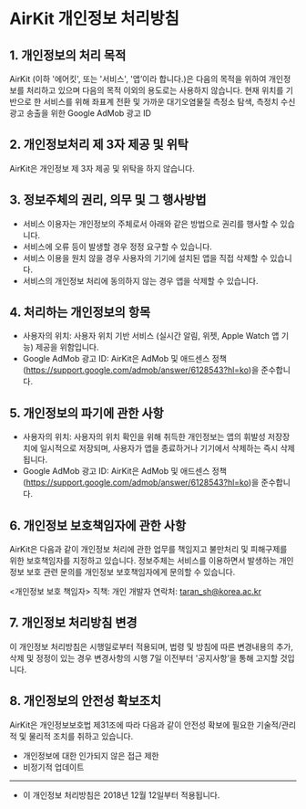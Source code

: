 # AirKit 개인정보 처리방침


## 1. 개인정보의 처리 목적
AirKit (이하 '에어킷', 또는 '서비스', '앱’이라 합니다.)은 다음의 목적을 위하여 개인정보를 처리하고 있으며 다음의 목적 이외의 용도로는 사용하지 않습니다.
현재 위치를 기반으로 한 서비스를 위해 좌표계 전환 및 가까운 대기오염물질 측정소 탐색, 측정치 수신
광고 송출을 위한 Google AdMob 광고 ID

## 2. 개인정보처리 제 3자 제공 및 위탁
AirKit은 개인정보 제 3자 제공 및 위탁을 하지 않습니다.

## 3. 정보주체의 권리, 의무 및 그 행사방법
- 서비스 이용자는 개인정보의 주체로서 아래와 같은 방법으로 권리를 행사할 수 있습니다.
- 서비스에 오류 등이 발생할 경우 정정 요구할 수 있습니다.
- 서비스 이용을 원치 않을 경우 사용자의 기기에 설치된 앱을 직접 삭제할 수 있습니다.
- 서비스의 개인정보 처리에 동의하지 않는 경우 앱을 삭제할 수 있습니다.

## 4. 처리하는 개인정보의 항목
- 사용자의 위치: 사용자 위치 기반 서비스 (실시간 알림, 위젯, Apple Watch 앱 기능) 제공을 위함입니다.
- Google AdMob 광고 ID: AirKit은 AdMob 및 애드센스 정책(https://support.google.com/admob/answer/6128543?hl=ko)을 준수합니다.

## 5. 개인정보의 파기에 관한 사항
- 사용자의 위치: 사용자의 위치 확인을 위해 취득한 개인정보는 앱의 휘발성 저장장치에 일시적으로 저장되며, 사용자가 앱을 종료하거나 기기에서 삭제하는 즉시 삭제됩니다.
- Google AdMob 광고 ID: AirKit은 AdMob 및 애드센스 정책(https://support.google.com/admob/answer/6128543?hl=ko)을 준수합니다.

## 6. 개인정보 보호책임자에 관한 사항
AirKit은 다음과 같이 개인정보 처리에 관한 업무를 책임지고 불만처리 및 피해구제를 위한 보호책임자를 지정하고 있습니다. 정보주체는 서비스를 이용하면서 발생하는 개인정보 보호 관련 문의를 개인정보 보호책임자에게 문의할 수 있습니다.

<개인정보 보호 책임자>
직책: 개인 개발자
연락처: taran_sh@korea.ac.kr

## 7. 개인정보 처리방침 변경
이 개인정보 처리방침은 시행일로부터 적용되며, 법령 및 방침에 따른 변경내용의 추가, 삭제 및 정정이 있는 경우 변경사항의 시행 7일 이전부터 '공지사항’을 통해 고지할 것입니다.

## 8. 개인정보의 안전성 확보조치
AirKit은 개인정보보호법 제31조에 따라 다음과 같이 안전성 확보에 필요한 기술적/관리적 및 물리적 조치를 취하고 있습니다.
- 개인정보에 대한 인가되지 않은 접근 제한
- 비정기적 업데이트

---

- 이 개인정보 처리방침은 2018년 12월 12일부터 적용됩니다.
